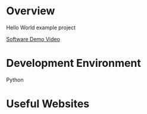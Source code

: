# Overview

Hello World example project 

[Software Demo Video](http://youtube.link.goes.here)

# Development Environment

Python 

# Useful Websites
